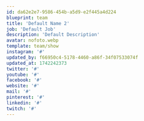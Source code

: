 ```yaml
---
id: da62e2e7-9586-454b-a5d9-e2f445a4d224
blueprint: team
title: 'Default Name 2'
job: 'Default Job'
description: 'Default Description'
avatar: nofoto.webp
template: team/show
instagram: '#'
updated_by: f66950c4-5178-4460-a86f-34f07533074f
updated_at: 1742242373
twitter: '#'
youtube: '#'
facebook: '#'
website: '#'
mail: '#'
pinterest: '#'
linkedin: '#'
twitch: '#'
---
```

